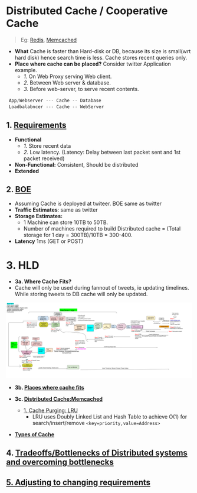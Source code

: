 # Distributed Cache / Cooperative Cache
> Eg: [Redis](/System-Design/Concepts/Cache/DB_Caches/Redis/README.md), [Memcached](/System-Design/Concepts/Cache/DB_Caches/Memcached/README.md)
- **What** Cache is faster than Hard-disk or DB, because its size is small(wrt hard disk) hence search time is less. Cache stores recent queries only.
- **Place where cache can be placed?** Consider twitter Application example.
  - *1.* On Web Proxy serving Web client.
  - *2.* Between Web server & database.
  - *3.* Before web-server, to serve recent contents.
```c 
 App/Webserver --- Cache -- Database
 Loadbalabncer --- Cache -- WebServer
```

## 1. [Requirements](/System-Design/Scalable)
- **Functional**
  - *1.* Store recent data
  - *2.* Low latency. (Latency: Delay between last packet sent and 1st packet received)
- **Non-Functional:** Consistent, Should be distributed
- **Extended**

## 2. [BOE](/System-Design/Scalable/twitter/README.md)
- Assuming Cache is deployed at twiteer. BOE same as twitter
- **Traffic Estimates**: same as twitter
- **Storage Estimates:**
  - 1 Machine can store 10TB to 50TB.
  - Number of machines required to build Distributed cache = (Total storage for 1 day = 300TB)/10TB = 300-400. 
- **Latency** 1ms (GET or POST)
  
# 3. HLD
- **3a. Where Cache Fits?**
- Cache will only be used during fannout of tweets, ie updating timelines. While storing tweets to DB cache will only be updated.
<img src="Distributed_Cache_overall.png" width="1000" />

- **3b. [Places where cache fits](/System-Design/Concepts/Cache/Where_Cache_Can_Be_Placed/README.md)**
  
- **3c. [Distributed Cache:Memcached](/System-Design/Concepts/Cache/Where_Cache_Can_Be_Placed/README.md)**
  - [1. Cache Purging: LRU](/DS_Questions/Questions/random/LRUCache/lru_cache_key_and_value.md)
    - LRU uses Doubly Linked List and Hash Table to achieve O(1) for search/insert/remove `<key=priority,value=Address>`
  
- **[Types of Cache](/System-Design/Concepts/Cache)**

## 4. [Tradeoffs/Bottlenecks of Distributed systems and overcoming bottlenecks](/System-Design/Concepts/Bottlenecks_of_Distributed_Systems/Bottlenecks.md)

## [5. Adjusting to changing requirements](/System-Design/Concepts/Changing_Requirements)
